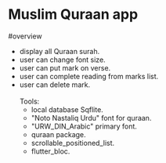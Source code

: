 # Muslim Quraan app

#overview<br>
- display all Quraan surah.<br>
- user can change font size.<br>
- user can put mark on verse.<br>
- user can complete reading from marks list.<br>
- user can delete mark.<br><br>
Tools: <br>
  - local database Sqflite.<br>
  - "Noto Nastaliq Urdu" font for quraan.<br>
  - "URW_DIN_Arabic" primary font. <br>
  - quraan package.<br>
  - scrollable_positioned_list.<br>
  - flutter_bloc.<br>
